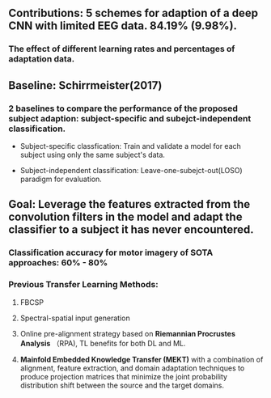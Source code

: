 ## Contributions: 5 schemes for adaption of a deep CNN with limited EEG data. 84.19% (9.98%). 

### The effect of different learning rates and percentages of adaptation data. 

## Baseline: Schirrmeister(2017) 

### 2 baselines to compare the performance of the proposed subject adaption: subject-specific and subejct-independent classification. 

- Subject-specific classfication: Train and validate a model for each subject using only the same subject's data. 

- Subject-independent classification: Leave-one-subejct-out(LOSO) paradigm for evaluation. 

## Goal: Leverage the features extracted from the convolution filters in the model and adapt the classifier to a subject it has never encountered. 

### Classification accuracy for motor imagery of SOTA approaches: 60% - 80% 

### Previous Transfer Learning Methods:

1. FBCSP 

2. Spectral-spatial input generation

3. Online pre-alignment strategy based on **Riemannian Procrustes Analysis** （RPA), TL benefits for both DL and ML.  

4. **Mainfold Embedded Knowledge Transfer (MEKT)** with a combination of alignment, feature extraction, and domain adaptation techniques to produce projection matrices that minimize the joint probability distribution shift between the source and the target domains. 
